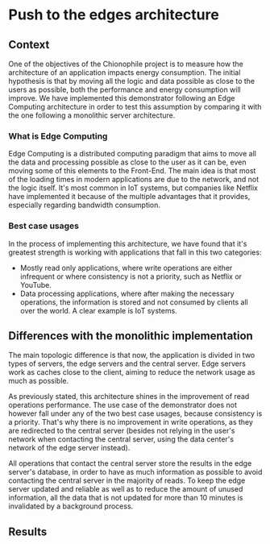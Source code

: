 # Push to the edges architecture

## Context

One of the objectives of the Chionophile project is to measure how the architecture of an application impacts energy consumption. The initial hypothesis is that by moving all the logic and data possible as close to the users as possible, both the performance and energy consumption will improve. We have implemented this demonstrator following an Edge Computing architecture in order to test this assumption by comparing it with the one following a monolithic server architecture. 

### What is Edge Computing

Edge Computing is a  distributed computing paradigm that aims to move all the data and processing possible as close to the user as it can be, even moving some of this elements to the  Front-End. The main idea is that most of the loading times in modern applications are due to the network, and not the logic itself. It's most common in IoT systems, but companies like Netflix have implemented it because of the multiple advantages that it provides, especially regarding bandwidth consumption.

### Best case usages

In the process of implementing this architecture, we have found that it's greatest strength is working with applications that fall in this two categories:
* Mostly read only applications, where write operations are either infrequent or where consistency is not a priority, such as Netflix or YouTube.
* Data processing applications, where after making the necessary operations, the information is stored and not consumed by clients all over the world. A clear example is IoT systems.

## Differences with the monolithic implementation

The main topologic difference is that now, the application is divided in two types of servers, the edge servers and the central server. Edge servers work as caches close to the client, aiming to reduce the network usage as much as possible.

As previously stated, this architecture shines in the improvement of read operations performance. The use case of the demonstrator does not however fall under any of the two best case usages, because consistency is a priority. That's why there is no improvement in write operations, as they are redirected to the central server (besides not relying in the user's network when contacting the central server, using the data center's network of the edge server instead).

All operations that contact the central server store the results in the edge server's database, in order to have as much information as possible to avoid contacting the central server in the majority of reads. To keep the edge server updated and reliable as well as to reduce the amount of unused information, all the data that is not updated for more than 10 minutes is invalidated by a background process.

## Results
